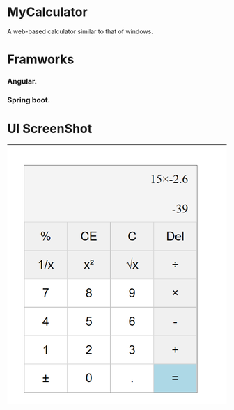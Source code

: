 # MyCalculator
A web-based calculator similar to that of windows.
# Framworks
### Angular.
### Spring boot.
# UI ScreenShot
![UI ScreenShot](UI/front.PNG)
